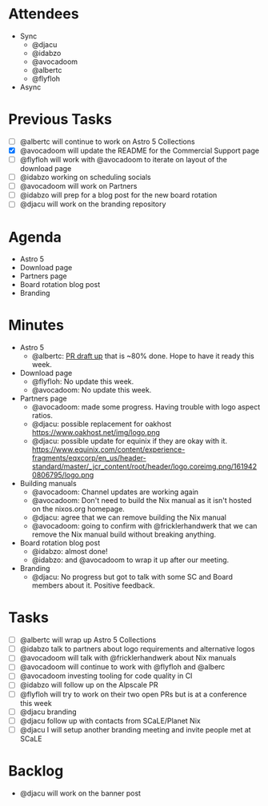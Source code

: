 # Attendees

- Sync
  - @djacu
  - @idabzo
  - @avocadoom
  - @albertc
  - @flyfloh
- Async

# Previous Tasks

- [ ] @albertc will continue to work on Astro 5 Collections
- [x] @avocadoom will update the README for the Commercial Support page
- [ ] @flyfloh will work with @avocadoom to iterate on layout of the download page
- [ ] @idabzo working on scheduling socials
- [ ] @avocadoom will work on Partners
- [ ] @idabzo will prep for a blog post for the new board rotation
- [ ] @djacu will work on the branding repository

# Agenda

- Astro 5
- Download page
- Partners page
- Board rotation blog post
- Branding

# Minutes

- Astro 5
  - @albertc: [PR draft up](https://github.com/NixOS/nixos-homepage/pull/1687) that is ~80% done. Hope to have it ready this week.
- Download page
  - @flyfloh: No update this week.
  - @avocadoom: No update this week.
- Partners page
  - @avocadoom: made some progress. Having trouble with logo aspect ratios.
  - @djacu: possible replacement for oakhost https://www.oakhost.net/img/logo.png
  - @djacu: possible update for equinix if they are okay with it. https://www.equinix.com/content/experience-fragments/eqxcorp/en_us/header-standard/master/_jcr_content/root/header/logo.coreimg.png/1619420806795/logo.png
- Building manuals
  - @avocadoom: Channel updates are working again
  - @avocadoom: Don't need to build the Nix manual as it isn't hosted on the nixos.org homepage.
  - @djacu: agree that we can remove building the Nix manual
  - @avocadoom: going to confirm with @fricklerhandwerk that we can remove the Nix manual build without breaking anything.
- Board rotation blog post
  - @idabzo: almost done!
  - @idabzo: and @avocadoom to wrap it up after our meeting.
- Branding
  - @djacu: No progress but got to talk with some SC and Board members about it. Positive feedback.

# Tasks

- [ ] @albertc will wrap up Astro 5 Collections
- [ ] @idabzo talk to partners about logo requirements and alternative logos
- [ ] @avocadoom will talk with @fricklerhandwerk about Nix manuals
- [ ] @avocadoom will continue to work with @flyfloh and @alberc
- [ ] @avocadoom investing tooling for code quality in CI
- [ ] @idabzo will follow up on the Alpscale PR
- [ ] @flyfloh will try to work on their two open PRs but is at a conference this week
- [ ] @djacu branding
- [ ] @djacu follow up with contacts from SCaLE/Planet Nix
- [ ] @djacu I will setup another branding meeting and invite people met at SCaLE

# Backlog

- @djacu will work on the banner post
